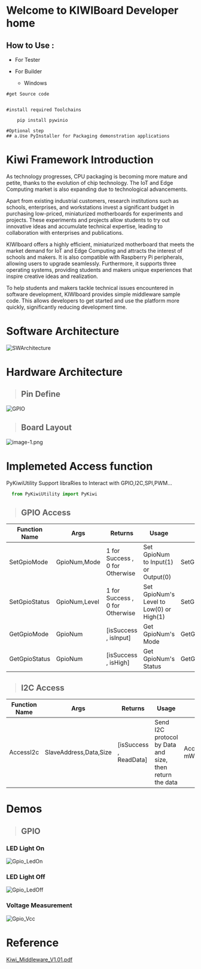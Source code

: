 # Welcome to KIWIBoard Developer home

## How to Use :

+ For Tester


+ For Builder
  + Windows
```
#get Source code

   
#install required Toolchains  
    
    pip install pywinio

#Optional step
## a.Use PyInstaller for Packaging demonstration applications 

```



# Kiwi Framework Introduction
As technology progresses, CPU packaging is becoming more mature and petite, thanks to the evolution of chip technology. The IoT and Edge Computing market is also expanding due to technological advancements.

Apart from existing industrial customers, research institutions such as schools, enterprises, and workstations invest a significant budget in purchasing low-priced, miniaturized motherboards for experiments and projects. These experiments and projects allow students to try out innovative ideas and accumulate technical expertise, leading to collaboration with enterprises and publications.

KIWIboard offers a highly efficient, miniaturized motherboard that meets the market demand for IoT and Edge Computing and attracts the interest of schools and makers. It is also compatible with Raspberry Pi peripherals, allowing users to upgrade seamlessly. Furthermore, it supports three operating systems, providing students and makers unique experiences that inspire creative ideas and realization.

To help students and makers tackle technical issues encountered in software development, KIWIboard provides simple middleware sample code. This allows developers to get started and use the platform more quickly, significantly reducing development time.


# Software Architecture
![SWArchitecture](Documentation/SWArchitecture.png)


# Hardware Architecture
>## Pin Define
![GPIO](Documentation/GPIO.jpg)

>## Board Layout
![image-1.png](Documentation/tiniest.jpg)

# Implemeted Access function
PyKiwiUtility Support libraRies to Interact with GPIO,I2C,SPI,PWM...

```python
  from PyKiwiUtility import PyKiwi
```

>## GPIO Access

|Function Name| Args |Returns| Usage | Example|
|--|--|--|--|--|
|SetGpioMode | GpioNum,Mode | 1 for Success , 0 for Otherwise | Set GpioNum to Input(1) or Output(0) | SetGpioMode(GpioNum,Mode)|
|SetGpioStatus | GpioNum,Level | 1 for Success , 0 for Otherwise | Set GpioNum's Level to Low(0) or High(1) | SetGpioStatus(GpioNum,Level)|
|GetGpioMode | GpioNum | \[isSuccess , isInput\] | Get GpioNum's Mode  | GetGpioMode(GpioNum)|
|GetGpioStatus | GpioNum | \[isSuccess , isHigh\] | Get GpioNum's Status  | GetGpioStatus(GpioNum)|

>## I2C Access

|Function Name| Args |Returns| Usage | Example|
|--|--|--|--|--|
|AccessI2c | SlaveAddress,Data,Size | \[isSuccess , ReadData\] | Send I2C protocol by Data and size, then return the data  | AccessI2c(self._I2C_ADDRESS, mWData,mRSize)|

# Demos
>## GPIO
### LED Light On
![Gpio_LedOn](Documentation/Gpio_LedOn.jpg)
### LED Light Off
![Gpio_LedOff](Documentation/Gpio_LedOff.jpg)
### Voltage Measurement
![Gpio_Vcc](Documentation/Gpio_Vcc.jpg)

# Reference

[Kiwi_Middleware_V1.01.pdf](Documentaion/Kiwi_Middleware_V1.01.pdf)
